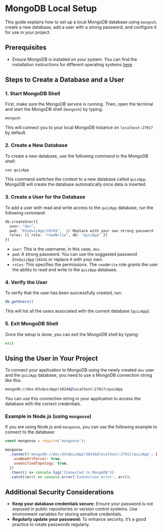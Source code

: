 # MongoDB Local Setup

This guide explains how to set up a local MongoDB database using `mongosh`, create a new database, add a user with a strong password, and configure it for use in your project.

## Prerequisites

- Ensure MongoDB is installed on your system. You can find the installation instructions for different operating systems [here](https://www.mongodb.com/docs/manual/installation/).

## Steps to Create a Database and a User

### 1. Start MongoDB Shell

First, make sure the MongoDB service is running. Then, open the terminal and start the MongoDB shell (`mongosh`) by typing:

```bash
mongosh
```

This will connect you to your local MongoDB instance on `localhost:27017` by default.

### 2. Create a New Database

To create a new database, use the following command in the MongoDB shell:

```bash
use quizApp
```

This command switches the context to a new database called `quizApp`. MongoDB will create the database automatically once data is inserted.

### 3. Create a User for the Database

To add a user with read and write access to the `quizApp` database, run the following command:

```bash
db.createUser({
  user: "dev",
  pwd: "D3vQuizApp!2024$",  // Replace with your own strong password
  roles: [{ role: "readWrite", db: "quizApp" }]
})
```

- `user`: This is the username, in this case, `dev`.
- `pwd`: A strong password. You can use the suggested password `D3vQuizApp!2024$` or replace it with your own.
- `roles`: This specifies the permissions. The `readWrite` role grants the user the ability to read and write to the `quizApp` database.

### 4. Verify the User

To verify that the user has been successfully created, run:

```bash
db.getUsers()
```

This will list all the users associated with the current database (`quizApp`).

### 5. Exit MongoDB Shell

Once the setup is done, you can exit the MongoDB shell by typing:

```bash
exit
```

## Using the User in Your Project

To connect your application to MongoDB using the newly created `dev` user and the `quizApp` database, you need to use a MongoDB connection string like this:

```bash
mongodb://dev:D3vQuizApp!2024$@localhost:27017/quizApp
```

You can use this connection string in your application to access the database with the correct credentials.

### Example in Node.js (using `mongoose`)

If you are using Node.js and `mongoose`, you can use the following example to connect to the database:

```javascript
const mongoose = require('mongoose');

mongoose
  .connect('mongodb://dev:D3vQuizApp!2024$@localhost:27017/quizApp', {
    useNewUrlParser: true,
    useUnifiedTopology: true,
  })
  .then(() => console.log('Connected to MongoDB'))
  .catch((err) => console.error('Connection error', err));
```

## Additional Security Considerations

- **Keep your database credentials secure:** Ensure your password is not exposed in public repositories or version control systems. Use environment variables for storing sensitive credentials.
- **Regularly update your password:** To enhance security, it’s a good practice to rotate passwords regularly.
